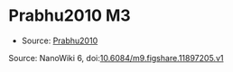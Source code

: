 <a name="material" />

# Prabhu2010 M3
<script type="application/ld+json">
  {
    "@context": "https://schema.org/",
    "@type": "ChemicalSubstance",
    "@id": "https://egonw.github.io/nanowiki/nanowiki432.html#material",
    "http://purl.org/dc/terms/conformsTo":
      {
        "@type": "CreativeWork",
        "@id": "https://bioschemas.org/profiles/ChemicalSubstance/0.4-RELEASE/"
      },
    "identfier": "432",
    "name": "Prabhu2010 M3",
    "url": "https://egonw.github.io/nanowiki/nanowiki432.html#material",
    "sameAs": "http://127.0.0.1/mediawiki/index.php/Special:URIResolver/Prabhu2010_M3"
  }
</script>


* Source: [Prabhu2010](articlePrabhu2010.md)


Source: NanoWiki 6, doi:[10.6084/m9.figshare.11897205.v1](https://doi.org/10.6084/m9.figshare.11897205.v1)
